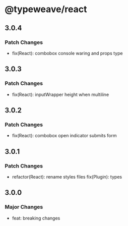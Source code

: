 # @typeweave/react

## 3.0.4

### Patch Changes

- fix(React): combobox console waring and props type

## 3.0.3

### Patch Changes

- fix(React): inputWrapper height when multiline

## 3.0.2

### Patch Changes

- fix(React): combobox open indicator submits form

## 3.0.1

### Patch Changes

- refactor(React): rename styles files
  fix(Plugin): types

## 3.0.0

### Major Changes

- feat: breaking changes
